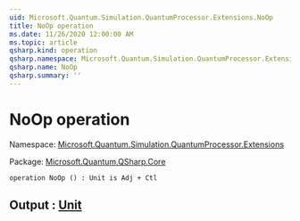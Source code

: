 ```yaml
---
uid: Microsoft.Quantum.Simulation.QuantumProcessor.Extensions.NoOp
title: NoOp operation
ms.date: 11/26/2020 12:00:00 AM
ms.topic: article
qsharp.kind: operation
qsharp.namespace: Microsoft.Quantum.Simulation.QuantumProcessor.Extensions
qsharp.name: NoOp
qsharp.summary: ''
---
```


# NoOp operation

Namespace: [Microsoft.Quantum.Simulation.QuantumProcessor.Extensions](xref:Microsoft.Quantum.Simulation.QuantumProcessor.Extensions)

Package: [Microsoft.Quantum.QSharp.Core](https://nuget.org/packages/Microsoft.Quantum.QSharp.Core)




```qsharp
operation NoOp () : Unit is Adj + Ctl
```


## Output : [Unit](xref:microsoft.quantum.lang-ref.unit)

